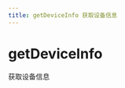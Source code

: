```yaml
---
title: getDeviceInfo 获取设备信息
---
```


# getDeviceInfo

获取设备信息

<code src="./demo/getDeviceInfo.tsx" hidden />

```tsx | pure
import Bridge from '@ai/birdge';

const bridge = new Bridge();

bridge.getDeviceInfo().then((response) => {
  console.log(response);
});
```

`bridge.getDeviceInfo: () => Promise<GetDeviceInfoResponse>`

## GetDeviceInfoResponse

| 属性名 | 描述                     | 类型     | 默认值 |
| ------ | ------------------------ | -------- | ------ |
| imei   | 设备的国际移动设备身份码 | `string` | -      |
| imsi   | 设备的国际移动用户识别码 | `string` | -      |
| model  | 设备的型号               | `string` | -      |
| vendor | 设备的生产厂商           | `string` | -      |
| uuid   | 设备的唯一标识           | `string` | -      |
